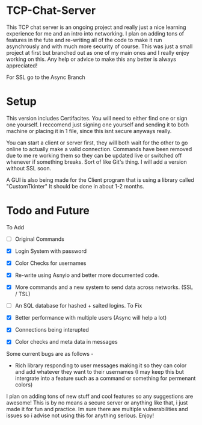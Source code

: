 # TCP-Chat-Server
This TCP chat server is an ongoing project and really just a nice learning experience for me and an intro into networking. I plan on adding tons of features in the fute and re-writing all of the code to make it run asynchrously and with much more security of course. This was just a small project at first but branched out as one of my main ones and I really enjoy working on this. Any help or advice to make this any better is always appreciated!

For SSL go to the Async Branch

# Setup

This version includes Certifacites. You will need to either find one or sign one yourself. I reccomend just signing one yourself and sending it to both machine or placing it in 1 file, since this isnt secure anyways really. 

You can start a client or server first, they will both wait for the other to go online to actually make a valid connection. 
Commands have been removed due to me re working them so they can be updated live or switched off whenever if something breaks. Sort of like Git's thing. 
I will add a version without SSL soon. 

A GUI is also being made for the Client program that is using a library called "CustomTkinter" It should be done in about 1-2 months. 

# Todo and Future
To Add
- [ ] Original Commands
- [x] Login System with password
- [x] Color Checks for usernames 
- [x] Re-write using Asnyio and better more documented code.
- [x] More commands and a new system to send data across networks. (SSL / TSL)
- [ ] An SQL database for hashed + salted logins.
To Fix

- [x] Better performance with multiple users (Async will help a lot)
- [x] Connections being interupted
- [x] Color checks and meta data in messages

Some current bugs are as follows -
- Rich library responding to user messages making it so they can color and add whatever they want to their usernames (I may keep this but intergrate into a feature such as a command or something for permenant colors)

I plan on adding tons of new stuff and cool features so any suggestions are awesome! This is by no means a secure server or anything like that, i just made it for fun and practice. Im sure there are multiple vulnerabilities and issues so i advise not using this for anything serious.
Enjoy!
